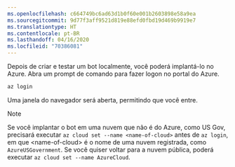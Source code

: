 ```yaml
---
ms.openlocfilehash: c664749bc6ad63d1b0f60e001b2603898e58a9ea
ms.sourcegitcommit: 9d77f3aff9521d819e88efd0fbd19d469b9919e7
ms.translationtype: HT
ms.contentlocale: pt-BR
ms.lasthandoff: 04/16/2020
ms.locfileid: "70386081"
---
```

Depois de criar e testar um bot localmente, você poderá implantá-lo no Azure. Abra um prompt de comando para fazer logon no portal do Azure.

```cmd
az login
```
Uma janela do navegador será aberta, permitindo que você entre.

> [!NOTE]
> Se você implantar o bot em uma nuvem que não é do Azure, como US Gov, precisará executar `az cloud set --name <name-of-cloud>` antes de `az login`, em que &lt;name-of-cloud> é o nome de uma nuvem registrada, como `AzureUSGovernment`. Se você quiser voltar para a nuvem pública, poderá executar `az cloud set --name AzureCloud`. 
